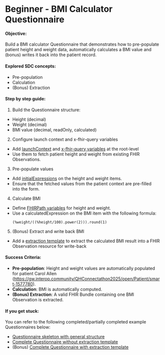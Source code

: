 # Beginner - BMI Calculator Questionnaire

#### Objective:

Build a BMI calculator Questionnaire that demonstrates how to pre-populate patient height and weight data, automatically calculates a BMI value and (bonus) writes it back into the patient record.

#### Explored SDC concepts:

- Pre-population
- Calculation
- (Bonus) Extraction

#### Step by step guide:

1. Build the Questionnaire structure:

- Height (decimal)
- Weight (decimal)
- BMI value (decimal, readOnly, calculated)

2. Configure launch context and x-fhir-query variables

- Add [launchContext](http://hl7.org/fhir/uv/sdc/expressions.html#launchContext) and [x-fhir-query variables](http://hl7.org/fhir/uv/sdc/expressions.html#x-fhir-query-enhancements) at the root-level
- Use them to fetch patient height and weight from existing FHIR Observations.

3. Pre-populate values

- Add [initialExpressions](http://hl7.org/fhir/uv/sdc/expressions.html#initialExpression) on the height and weight items.
- Ensure that the fetched values from the patient context are pre-filled into the form.

4. Calculate BMI

- Define [FHIRPath variables](http://hl7.org/fhir/uv/sdc/expressions.html#variable) for height and weight.
- Use a calculatedExpression on the BMI item with the following formula:
  ```
  (%weight/((%height/100).power(2))).round(1)
  ```

5. (Bonus) Extract and write back BMI

- Add a [extraction template](https://build.fhir.org/ig/HL7/sdc/extraction.html#template-based-extraction) to extract the calculated BMI result into a FHIR Observation resource for write-back

#### Success Criteria:

- **Pre-population**: Height and weight values are automatically populated for patient Carol Allen (https://gw.interop.community/QHConnectathon2025/open/Patient/smart-1577780).
- **Calculation**: BMI is automatically computed.
- **(Bonus) Extraction**: A valid FHIR Bundle containing one BMI Observation is extracted.

#### If you get stuck:

You can refer to the following completed/partially completed example Questionnaires below:

- [Questionnaire skeleton with general structure](https://smartforms.csiro.au/api/fhir/Questionnaire/CalculatedExpressionBMICalculatorPrepop-Incomplete/_history/1)
- [Complete Questionnaire without extraction template](https://smartforms.csiro.au/api/fhir/Questionnaire/CalculatedExpressionBMICalculatorPrepop/_history/4)
- (Bonus) [Complete Questionnaire with extraction template](https://smartforms.csiro.au/api/fhir/Questionnaire/CalculatedExpressionBMICalculatorTemplateExtract/_history/5)
